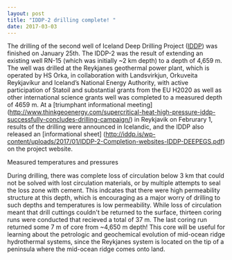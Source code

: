 ```yaml
---
layout: post
title: "IDDP-2 drilling complete! "
date: 2017-03-03
---
```


The drilling of the second well of Iceland Deep Drilling Project ([IDDP](http://iddp.is)) 
was finished on January 25th.  The IDDP-2 was the result of extending an existing well RN-15
 (which was initially ~2 km depth) to a depth of 4,659 m. The well was drilled at the Reykjanes
 geothermal power plant, which is operated by HS Orka, in collaboration with Landsvirkjun, 
Orkuveita Reykjavíkur and Iceland’s National Energy Authority, with active participation of Statoil and
substantial grants from the EU H2020  as well as other international science grants 
well was completed to a measured depth of 4659 m. At a [triumphant informational meeting]
(http://www.thinkgeoenergy.com/supercritical-heat-high-pressure-iddp-successfully-concludes-drilling-campaign/) in Reykjavik on Februrary 1,
results of the drilling were announced in Icelandic, and the IDDP also released an [informational sheet]
(http://iddp.is/wp-content/uploads/2017/01/IDDP-2-Completion-websites-IDDP-DEEPEGS.pdf) on the project website.

Measured temperatures and pressures 

During drilling, there was complete loss of circulation below 3 km that could not be solved with lost circulation 
materials, or by multiple attempts to seal the loss zone with cement. This indcates that there were high 
permeability structure at this depth, which is encouraging as a major worry of drilling to such depths and temperatures
is low permeability. While loss of circulation meant that drill cuttings couldn't be returned to the surface, thirteen 
coring runs were conducted that recieved a total of 37 m. The last coring run returned some 7 m of core from ~4,650 m depth! This core 
will be useful for learning about the petrologic and geochemical evolution of mid-ocean ridge hydrothermal systems, since the Reykjanes 
system is located on the tip of a peninsula where the mid-ocean ridge comes onto land. 
